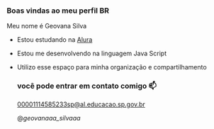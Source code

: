### Boas vindas ao meu perfil BR

Meu nome é Geovana Silva

- Estou estudando na [Alura](https://www.alura.com.br)
- Estou me desenvolvendo na linguagem Java Script
- Utilizo esse espaço para minha organização e compartilhamento

  ### você pode entrar em contato comigo 📫

  00001114585233sp@al.educacao.sp.gov.br

  @_geovanaaa_silvaaa_
